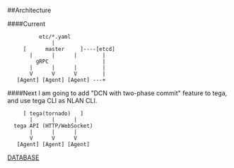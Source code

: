 ##Architecture

####Current
```
          etc/*.yaml
              |
     [      master     ]----[etcd]
       |      |      |        |
         gRPC                 |
       |      |      |        |
       V      V      V        |
   [Agent] [Agent] [Agent] ---+
```

####Next
I am going to add "DCN with two-phase commit" feature to tega, and use tega CLI as NLAN CLI.

```
     [ tega(tornado)   ] 
       |      |      |
  tega API (HTTP/WebSocket)
       |      |      |
       V      V      V
   [Agent] [Agent] [Agent]
```

[DATABASE](./DATABASE.md)
